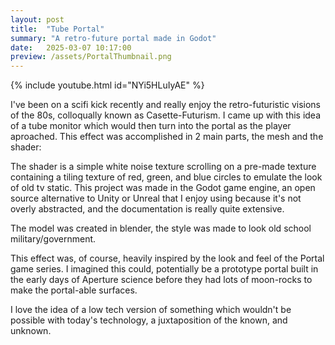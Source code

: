 ```yaml
---
layout: post
title:  "Tube Portal"
summary: "A retro-future portal made in Godot"
date:   2025-03-07 10:17:00
preview: /assets/PortalThumbnail.png
---
```

{% include youtube.html id="NYi5HLuIyAE" %}

I've been on a scifi kick recently and really enjoy the retro-futuristic visions of the 80s, colloqually known as Casette-Futurism. I came up with this idea of a tube monitor which would then turn into the portal as the player aproached. This effect was accomplished in 2 main parts, the mesh and the shader:

<object data="/assets/CRT.png" width="30%" height="30%"></object>
<object data="/assets/WithShader.gif" width="30%" height="30%"></object>
<object data="/assets/128CRT.png" width="30%" height="30%"></object>

The shader is a simple white noise texture scrolling on a pre-made texture containing a tiling texture of red, green, and blue circles to emulate the look of old tv static. This project was made in the Godot game engine, an open source alternative to Unity or Unreal that I enjoy using because it's not overly abstracted, and the documentation is really quite extensive.

The model was created in blender, the style was made to look old school military/government.

This effect was, of course, heavily inspired by the look and feel of the Portal game series. I imagined this could, potentially be a prototype portal built in the early days of Aperture science before they had lots of moon-rocks to make the portal-able surfaces.

I love the idea of a low tech version of something which wouldn't be possible with today's technology, a juxtaposition of the known, and unknown.
